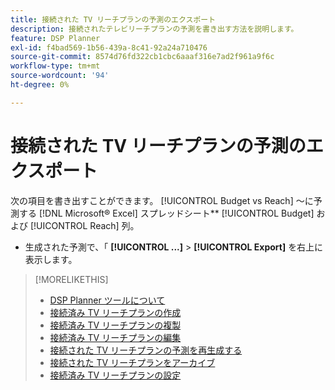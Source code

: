 ```yaml
---
title: 接続された TV リーチプランの予測のエクスポート
description: 接続されたテレビリーチプランの予測を書き出す方法を説明します。
feature: DSP Planner
exl-id: f4bad569-1b56-439a-8c41-92a24a710476
source-git-commit: 8574d76fd322cb1cbc6aaaf316e7ad2f961a9f6c
workflow-type: tm+mt
source-wordcount: '94'
ht-degree: 0%

---
```


# 接続された TV リーチプランの予測のエクスポート

次の項目を書き出すことができます。 [!UICONTROL Budget vs Reach] ～に予測する [!DNL Microsoft® Excel] スプレッドシート** [!UICONTROL Budget] および [!UICONTROL Reach] 列。

* 生成された予測で、「 **[!UICONTROL ...]** > **[!UICONTROL Export]** を右上に表示します。

>[!MORELIKETHIS]
>
>* [DSP Planner ツールについて](planner-about.md)
>* [接続済み TV リーチプランの作成](planner-create.md)
>* [接続済み TV リーチプランの複製](planner-duplicate.md)
>* [接続済み TV リーチプランの編集](planner-edit.md)
>* [接続された TV リーチプランの予測を再生成する](planner-forecast.md)
>* [接続された TV リーチプランをアーカイブ](planner-archive.md)
>* [接続済み TV リーチプランの設定](planner-settings.md)
